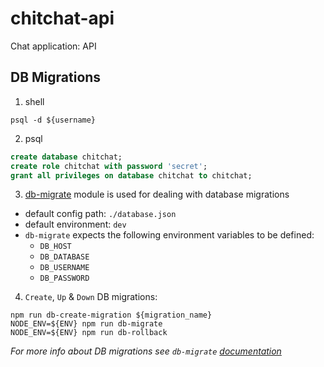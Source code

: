# chitchat-api
Chat application: API

## DB Migrations

1. shell

  ```
  psql -d ${username}
  ```

2. psql

  ```sql
  create database chitchat;
  create role chitchat with password 'secret';
  grant all privileges on database chitchat to chitchat;
  ```

3. [db-migrate](https://github.com/db-migrate/node-db-migrate) module is used for dealing with database migrations

  - default config path: `./database.json`
  - default environment: `dev`
  - `db-migrate` expects the following environment variables to be defined:
    - `DB_HOST`
    - `DB_DATABASE`
    - `DB_USERNAME`
    - `DB_PASSWORD`

4. `Create`, `Up` & `Down` DB migrations:

  ```
  npm run db-create-migration ${migration_name}
  NODE_ENV=${ENV} npm run db-migrate
  NODE_ENV=${ENV} npm run db-rollback
  ```

*For more info about DB migrations see `db-migrate` [documentation](https://db-migrate.readthedocs.io)*
